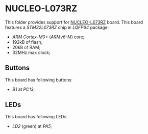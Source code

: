 NUCLEO-L073RZ
=============

This folder provides support for [NUCLEO-L073RZ](http://www.st.com/en/evaluation-tools/nucleo-l073rz.html) board. This
board features a *STM32L073RZ* chip in *LQFP64* package:
- *ARM Cortex-M0+* (*ARMv6-M*) core;
- 192kB of flash;
- 20kB of RAM;
- 32MHz max clock;

Buttons
-------

This board has following buttons:
- *B1* at *PC13*;

LEDs
----

This board has following LEDs:
- *LD2* (green) at *PA5*;
